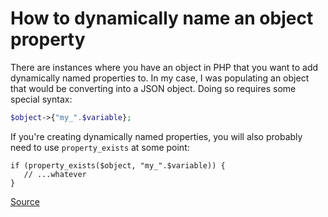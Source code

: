 # How to dynamically name an object property

There are instances where you have an object in PHP that you want to add dynamically named properties to. In my case, I was populating an object that would be converting into a JSON object. Doing so requires some special syntax:

```php
$object->{"my_".$variable};
```

If you're creating dynamically named properties, you will also probably need to use `property_exists` at some point:

```
if (property_exists($object, "my_".$variable)) {
   // ...whatever
}
```

[Source](http://stackoverflow.com/questions/12092336/php-dynamic-name-for-object-property)
